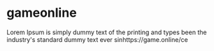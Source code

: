 # gameonline
Lorem Ipsum is simply dummy text of the printing and types been the industry's standard dummy text ever sinhttps://game.online/ce 
